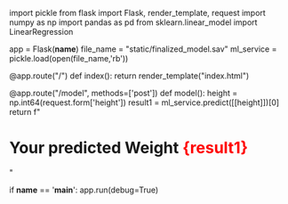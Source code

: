 import pickle
from flask import Flask, render_template, request
import numpy as np
import pandas as pd
from sklearn.linear_model import LinearRegression

app = Flask(__name__)
file_name = "static/finalized_model.sav"
ml_service = pickle.load(open(file_name,'rb'))

@app.route("/")
def index():
    return render_template("index.html")

@app.route("/model", methods=['post'])
def model():
    height = np.int64(request.form['height'])
    result1 = ml_service.predict([[height]])[0]
    return f"<h1>Your predicted Weight <label style='color:red'>{result1}</label></h1>"


if __name__ == '__main__':
    app.run(debug=True)